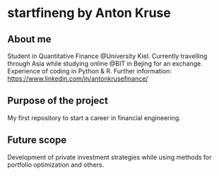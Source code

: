 # startfineng by Anton Kruse

## About me
Student in Quantitative Finance @University Kiel. Currently travelling through Asia while studying online @BIT in Bejing for an exchange.
Experience of coding in Python & R. 
Further information: https://www.linkedin.com/in/antonkrusefinance/

## Purpose of the project
My first repository to start a career in financial engineering. 

## Future scope
Development of private investment strategies while using methods for portfolio optimization and others.
